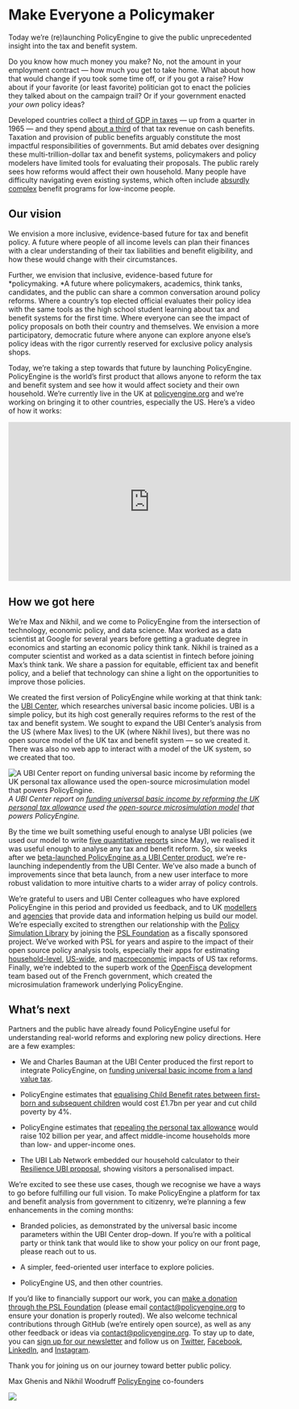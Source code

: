 # Make Everyone a Policymaker

Today we’re (re)launching PolicyEngine to give the public unprecedented insight into the tax and benefit system.

Do you know how much money you make? No, not the amount in your employment contract — how much you get to take home. What about how that would change if you took some time off, or if you got a raise? How about if your favorite (or least favorite) politician got to enact the policies they talked about on the campaign trail? Or if your government enacted _your own_ policy ideas?

Developed countries collect a [third of GDP in taxes](https://www.oecd.org/tax/tax-policy/revenue-statistics-highlights-brochure.pdf) — up from a quarter in 1965 — and they spend [about a third](https://www.oecd.org/els/soc/OECD2020-Social-Expenditure-SOCX-Update.pdf) of that tax revenue on cash benefits. Taxation and provision of public benefits arguably constitute the most impactful responsibilities of governments. But amid debates over designing these multi-trillion-dollar tax and benefit systems, policymakers and policy modelers have limited tools for evaluating their proposals. The public rarely sees how reforms would affect their own household. Many people have difficulty navigating even existing systems, which often include [absurdly complex](https://www.youtube.com/watch?v=HLIH7ukbE2I) benefit programs for low-income people.

## Our vision

We envision a more inclusive, evidence-based future for tax and benefit policy. A future where people of all income levels can plan their finances with a clear understanding of their tax liabilities and benefit eligibility, and how these would change with their circumstances.

Further, we envision that inclusive, evidence-based future for *policymaking. *A future where policymakers, academics, think tanks, candidates, and the public can share a common conversation around policy reforms. Where a country’s top elected official evaluates their policy idea with the same tools as the high school student learning about tax and benefit systems for the first time. Where everyone can see the impact of policy proposals on both their country and themselves. We envision a more participatory, democratic future where anyone can explore anyone else’s policy ideas with the rigor currently reserved for exclusive policy analysis shops.

Today, we’re taking a step towards that future by launching PolicyEngine. PolicyEngine is the world’s first product that allows anyone to reform the tax and benefit system and see how it would affect society and their own household. We’re currently live in the UK at [policyengine.org](http://policyengine.org) and we’re working on bringing it to other countries, especially the US. Here’s a video of how it works:

<center><iframe width="560" height="315" src="https://www.youtube.com/embed/nTIzJ-mzkno" frameborder="0" allowfullscreen></iframe></center>

## How we got here

We’re Max and Nikhil, and we come to PolicyEngine from the intersection of technology, economic policy, and data science. Max worked as a data scientist at Google for several years before getting a graduate degree in economics and starting an economic policy think tank. Nikhil is trained as a computer scientist and worked as a data scientist in fintech before joining Max’s think tank. We share a passion for equitable, efficient tax and benefit policy, and a belief that technology can shine a light on the opportunities to improve those policies.

We created the first version of PolicyEngine while working at that think tank: the [UBI Center](http://ubicenter.org), which researches universal basic income policies. UBI is a simple policy, but its high cost generally requires reforms to the rest of the tax and benefit system. We sought to expand the UBI Center’s analysis from the US (where Max lives) to the UK (where Nikhil lives), but there was no open source model of the UK tax and benefit system — so we created it. There was also no web app to interact with a model of the UK system, so we created that too.

![A UBI Center report on [funding universal basic income by reforming the UK personal tax allowance](https://www.ubicenter.org/personal-allowance) used the [open-source microsimulation model](https://github.com/PolicyEngine/openfisca-uk) that powers PolicyEngine.](https://cdn-images-1.medium.com/max/3164/0*u2MatZNQhvAplTLa)_A UBI Center report on [funding universal basic income by reforming the UK personal tax allowance](https://www.ubicenter.org/personal-allowance) used the [open-source microsimulation model](https://github.com/PolicyEngine/openfisca-uk) that powers PolicyEngine._

By the time we built something useful enough to analyse UBI policies (we used our model to write [five quantitative reports](https://www.ubicenter.org/tag/uk/) since May), we realised it was useful enough to analyse any tax and benefit reform. So, six weeks after we [beta-launched PolicyEngine as a UBI Center product](https://www.ubicenter.org/introducing-policyengine), we’re re-launching independently from the UBI Center. We’ve also made a bunch of improvements since that beta launch, from a new user interface to more robust validation to more intuitive charts to a wider array of policy controls.

We’re grateful to users and UBI Center colleagues who have explored PolicyEngine in this period and provided us feedback, and to UK [modellers](https://www.iser.essex.ac.uk/files/projects/UKMOD/EUROMOD_country_report.pdf) and [agencies](https://ukdataservice.ac.uk/) that provide data and information helping us build our model. We’re especially excited to strengthen our relationship with the [Policy Simulation Library](http://pslmodels.org) by joining the [PSL Foundation](http://psl-foundation.org) as a fiscally sponsored project. We’ve worked with PSL for years and aspire to the impact of their open source policy analysis tools, especially their apps for estimating [household-level](https://compute.studio/PSLmodels/Tax-Cruncher/), [US-wide](https://compute.studio/PSLmodels/Tax-Brain), and [macroeconomic](https://compute.studio/PSLmodels/OG-USA) impacts of US tax reforms. Finally, we’re indebted to the superb work of the [OpenFisca](http://openfisca.org) development team based out of the French government, which created the microsimulation framework underlying PolicyEngine.

## What’s next

Partners and the public have already found PolicyEngine useful for understanding real-world reforms and exploring new policy directions. Here are a few examples:

- We and Charles Bauman at the UBI Center produced the first report to integrate PolicyEngine, on [funding universal basic income from a land value tax](https://www.ubicenter.org/uk-lvt).

- PolicyEngine estimates that [equalising Child Benefit rates between first-born and subsequent children](https://uk.policyengine.org/population-impact?CB_additional=21.15) would cost £1.7bn per year and cut child poverty by 4%.

- PolicyEngine estimates that [repealing the personal tax allowance](https://uk.policyengine.org/population-impact?personal_allowance=0) would raise 102 billion per year, and affect middle-income households more than low- and upper-income ones.

- The UBI Lab Network embedded our household calculator to their [Resilience UBI proposal](https://www.ubilabnetwork.org/resilience-ubi), showing visitors a personalised impact.

We’re excited to see these use cases, though we recognise we have a ways to go before fulfilling our full vision. To make PolicyEngine a platform for tax and benefit analysis from government to citizenry, we’re planning a few enhancements in the coming months:

- Branded policies, as demonstrated by the universal basic income parameters within the UBI Center drop-down. If you’re with a political party or think tank that would like to show your policy on our front page, please reach out to us.

- A simpler, feed-oriented user interface to explore policies.

- PolicyEngine US, and then other countries.

If you’d like to financially support our work, you can [make a donation through the PSL Foundation](https://opencollective.com/psl) (please email [contact@policyengine.org](mailto:contact@policyengine.org) to ensure your donation is properly routed). We also welcome technical contributions through GitHub (we’re entirely open source), as well as any other feedback or ideas via [contact@policyengine.org](mailto:contact@policyengine.org). To stay up to date, you can [sign up for our newsletter](https://mailchi.mp/7b89fef927ca/general) and follow us on [Twitter](http://twitter.com/thepolicyengine), [Facebook](http://facebook.com/thepolicyengine), [LinkedIn](https://linkedin.com/company/thepolicyengine), and [Instagram](http://instagram.com/policyengine).

Thank you for joining us on our journey toward better public policy.

Max Ghenis and Nikhil Woodruff
[PolicyEngine](http://policyengine.org) co-founders

![](https://cdn-images-1.medium.com/max/2000/1*sKPTtD2QzO5FZQNdyRP-YQ.png)
